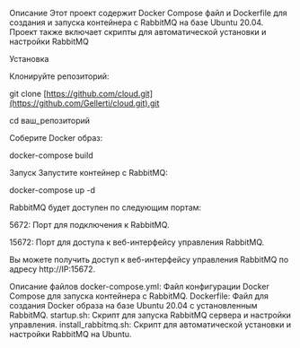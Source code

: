 Описание
Этот проект содержит Docker Compose файл и Dockerfile для создания и запуска контейнера с RabbitMQ на базе Ubuntu 20.04. Проект также включает скрипты для автоматической установки и настройки RabbitMQ

Установка

Клонируйте репозиторий:

git clone [https://github.com/cloud.git](https://github.com/Gellerti/cloud.git).git

cd ваш_репозиторий

Соберите Docker образ:

docker-compose build

Запуск
Запустите контейнер с RabbitMQ:

docker-compose up -d

RabbitMQ будет доступен по следующим портам:

5672: Порт для подключения к RabbitMQ.

15672: Порт для доступа к веб-интерфейсу управления RabbitMQ.

Вы можете получить доступ к веб-интерфейсу управления RabbitMQ по адресу http://IP:15672.



Описание файлов
docker-compose.yml: Файл конфигурации Docker Compose для запуска контейнера с RabbitMQ.
Dockerfile: Файл для создания Docker образа на базе Ubuntu 20.04 с установленным RabbitMQ.
startup.sh: Скрипт для запуска RabbitMQ сервера и настройки управления.
install_rabbitmq.sh: Скрипт для автоматической установки и настройки RabbitMQ на Ubuntu.
